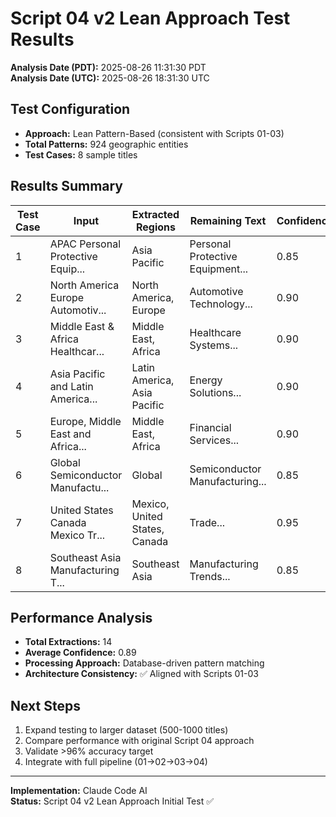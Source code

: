 # Script 04 v2 Lean Approach Test Results

**Analysis Date (PDT):** 2025-08-26 11:31:30 PDT  
**Analysis Date (UTC):** 2025-08-26 18:31:30 UTC

## Test Configuration
- **Approach:** Lean Pattern-Based (consistent with Scripts 01-03)
- **Total Patterns:** 924 geographic entities
- **Test Cases:** 8 sample titles

## Results Summary

| Test Case | Input | Extracted Regions | Remaining Text | Confidence |
|-----------|--------|-------------------|----------------|------------|
| 1 | APAC Personal Protective Equip... | Asia Pacific | Personal Protective Equipment... | 0.85 |
| 2 | North America Europe Automotiv... | North America, Europe | Automotive Technology... | 0.90 |
| 3 | Middle East & Africa Healthcar... | Middle East, Africa | Healthcare Systems... | 0.90 |
| 4 | Asia Pacific and Latin America... | Latin America, Asia Pacific | Energy Solutions... | 0.90 |
| 5 | Europe, Middle East and Africa... | Middle East, Africa | Financial Services... | 0.90 |
| 6 | Global Semiconductor Manufactu... | Global | Semiconductor Manufacturing... | 0.85 |
| 7 | United States Canada Mexico Tr... | Mexico, United States, Canada | Trade... | 0.95 |
| 8 | Southeast Asia Manufacturing T... | Southeast Asia | Manufacturing Trends... | 0.85 |

## Performance Analysis
- **Total Extractions:** 14
- **Average Confidence:** 0.89
- **Processing Approach:** Database-driven pattern matching
- **Architecture Consistency:** ✅ Aligned with Scripts 01-03

## Next Steps
1. Expand testing to larger dataset (500-1000 titles)
2. Compare performance with original Script 04 approach
3. Validate >96% accuracy target
4. Integrate with full pipeline (01→02→03→04)

---
**Implementation:** Claude Code AI  
**Status:** Script 04 v2 Lean Approach Initial Test ✅
